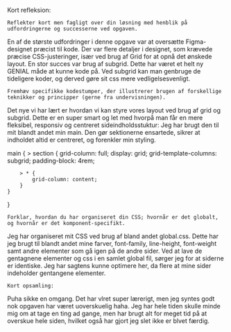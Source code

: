 Kort refleksion:

    Reflekter kort men fagligt over din løsning med henblik på udfordringerne og successerne ved opgaven.

En af de største udfordringer i denne opgave var at oversætte Figma-designet præcist til kode. Der var flere detaljer i designet, som krævede præcise CSS-justeringer, især ved brug af Grid for at opnå det ønskede layout. En stor succes var brug af subgrid. Dette har været et helt ny GENIAL måde at kunne kode på. Ved subgrid kan man genbruge de tideligere koder, og derved gøre sit css mere vedligelsesvenligt.

    Fremhæv specifikke kodestumper, der illustrerer brugen af forskellige teknikker og principper (gerne fra undervisningen).

Det nye vi har lært er hvordan vi kan styre vores layout ved brug af grid og subgrid. Dette er en super smart og let med hvorpå man får en mere fleksibel, responsiv og centreret sideindholdsstuktur:
Jeg har brugt den til mit blandt andet min main.
Den gør sektionerne ensartede, sikrer at indholdet altid er centreret, og forenkler min styling.

main { > section {
grid-column: full;
display: grid;
grid-template-columns: subgrid;
padding-block: 4rem;

        > * {
            grid-column: content;
        }
    }

}

    Forklar, hvordan du har organiseret din CSS; hvornår er det globalt, og hvornår er det komponent-specifikt.

Jeg har organiseret mit CSS ved brug af bland andet global.css. Dette har jeg brugt til blandt andet mine farver, font-family, line-height, font-weight samt andre elementer som gå igen på de andre sider.
Ved at lave de gentagnene elementer og css i en samlet global fil, sørger jeg for at siderne er identiske.
Jeg har sagtens kunne optimere her, da flere at mine sider indeholder gentangene elementer.

    Kort opsamling:

Puha sikke en omgang. Det har vlret super lærerigt, men jeg syntes godt nok opgaven har været uoverskuelig haha. Jeg har hele tiden skulle minde mig om at tage en ting ad gange, men har brugt alt for meget tid på at overskue hele siden, hvilket også har gjort jeg slet ikke er blvet færdig.
